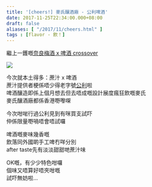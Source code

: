 ```yaml
---
title: '[cheers!] 麥氏釀酒廠 - 公利啤酒'
date: 2017-11-25T22:34:00.000+08:00
draft: false
aliases: [ "/2017/11/cheers.html" ]
tags : [flavor - 飲！]
---
```


繼上一鑊嘅[奈良梅酒 x 啤酒 crossover](https://hidie.net/nara2h/)  

![](/images/maksbeerkunglee.jpg)

今次就本土得多：蔗汁 x 啤酒  
蔗汁提供者梗係唔少得老字號[公利](https://hidie.net/kunglee/)啦  
啤酒釀造即係上個月想去但去唔成嘅設計展度瘋狂飲嘅麥氏  
麥氏釀酒廠都係香港嘢嚟㗎  
  
今次咁啱行過公利見到有咪買支試吓  
仲係限量嘢喎唔會唔試囉  
  
啤酒嘅麥味幾香嘅  
飲落同外國啲手工啤冇咩分別  
after taste先有淡淡甜甜哋蔗汁味  
  
OK嘅，有少少特色咁囉  
個味又唔算好唔夾咁嘅  
試吓無妨啦...
